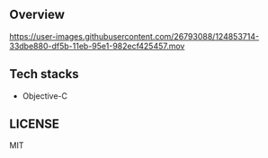 ## Overview

https://user-images.githubusercontent.com/26793088/124853714-33dbe880-df5b-11eb-95e1-982ecf425457.mov


## Tech stacks

- Objective-C

## LICENSE

MIT

